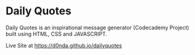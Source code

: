 # Daily Quotes
Daily Quotes is an inspirational message generator (Codecademy Project) built using HTML, CSS and JAVASCRIPT.

 Live Site at https://d0nda.github.io/dailyquotes
